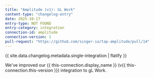 ```yaml
---
title: "Amplitude (v1): GL Work"
content-type: "changelog-entry"
date: 2025-10-17
entry-type: NOT FOUND
entry-category: integration
connection-id: amplitude
connection-version: 1
pull-request: "https://github.com/singer-io/tap-amplitude/pull/14"
---
```

{{ site.data.changelog.metadata.single-integration | flatify }}

We've improved our {{ this-connection.display_name }} (v{{ this-connection.this-version }}) integration to gL Work.